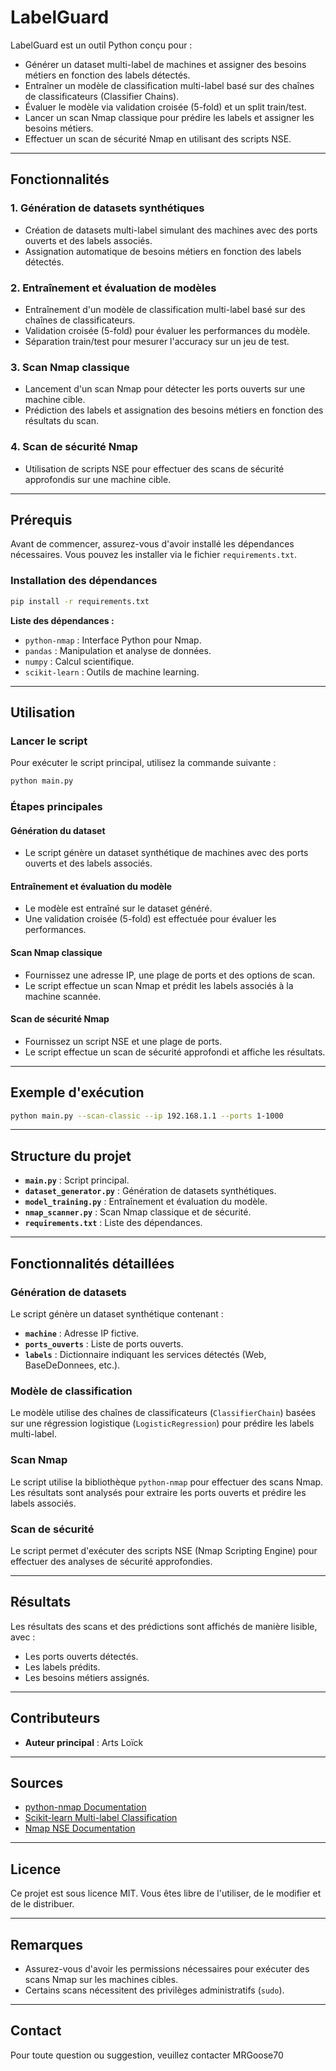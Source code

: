 # LabelGuard

LabelGuard est un outil Python conçu pour :

- Générer un dataset multi-label de machines et assigner des besoins métiers en fonction des labels détectés.
- Entraîner un modèle de classification multi-label basé sur des chaînes de classificateurs (Classifier Chains).
- Évaluer le modèle via validation croisée (5-fold) et un split train/test.
- Lancer un scan Nmap classique pour prédire les labels et assigner les besoins métiers.
- Effectuer un scan de sécurité Nmap en utilisant des scripts NSE.

---

## Fonctionnalités

### 1. Génération de datasets synthétiques

- Création de datasets multi-label simulant des machines avec des ports ouverts et des labels associés.
- Assignation automatique de besoins métiers en fonction des labels détectés.

### 2. Entraînement et évaluation de modèles

- Entraînement d'un modèle de classification multi-label basé sur des chaînes de classificateurs.
- Validation croisée (5-fold) pour évaluer les performances du modèle.
- Séparation train/test pour mesurer l'accuracy sur un jeu de test.

### 3. Scan Nmap classique

- Lancement d'un scan Nmap pour détecter les ports ouverts sur une machine cible.
- Prédiction des labels et assignation des besoins métiers en fonction des résultats du scan.

### 4. Scan de sécurité Nmap

- Utilisation de scripts NSE pour effectuer des scans de sécurité approfondis sur une machine cible.

---

## Prérequis

Avant de commencer, assurez-vous d'avoir installé les dépendances nécessaires. Vous pouvez les installer via le fichier `requirements.txt`.

### Installation des dépendances

```bash
pip install -r requirements.txt
```

**Liste des dépendances :**

- `python-nmap` : Interface Python pour Nmap.
- `pandas` : Manipulation et analyse de données.
- `numpy` : Calcul scientifique.
- `scikit-learn` : Outils de machine learning.

---

## Utilisation

### Lancer le script

Pour exécuter le script principal, utilisez la commande suivante :

```bash
python main.py
```

### Étapes principales

#### Génération du dataset

- Le script génère un dataset synthétique de machines avec des ports ouverts et des labels associés.

#### Entraînement et évaluation du modèle

- Le modèle est entraîné sur le dataset généré.
- Une validation croisée (5-fold) est effectuée pour évaluer les performances.

#### Scan Nmap classique

- Fournissez une adresse IP, une plage de ports et des options de scan.
- Le script effectue un scan Nmap et prédit les labels associés à la machine scannée.

#### Scan de sécurité Nmap

- Fournissez un script NSE et une plage de ports.
- Le script effectue un scan de sécurité approfondi et affiche les résultats.

---

## Exemple d'exécution

```bash
python main.py --scan-classic --ip 192.168.1.1 --ports 1-1000
```

---

## Structure du projet

- **`main.py`** : Script principal.
- **`dataset_generator.py`** : Génération de datasets synthétiques.
- **`model_training.py`** : Entraînement et évaluation du modèle.
- **`nmap_scanner.py`** : Scan Nmap classique et de sécurité.
- **`requirements.txt`** : Liste des dépendances.

---

## Fonctionnalités détaillées

### Génération de datasets

Le script génère un dataset synthétique contenant :

- **`machine`** : Adresse IP fictive.
- **`ports_ouverts`** : Liste de ports ouverts.
- **`labels`** : Dictionnaire indiquant les services détectés (Web, BaseDeDonnees, etc.).

### Modèle de classification

Le modèle utilise des chaînes de classificateurs (`ClassifierChain`) basées sur une régression logistique (`LogisticRegression`) pour prédire les labels multi-label.

### Scan Nmap

Le script utilise la bibliothèque `python-nmap` pour effectuer des scans Nmap. Les résultats sont analysés pour extraire les ports ouverts et prédire les labels associés.

### Scan de sécurité

Le script permet d'exécuter des scripts NSE (Nmap Scripting Engine) pour effectuer des analyses de sécurité approfondies.

---

## Résultats

Les résultats des scans et des prédictions sont affichés de manière lisible, avec :

- Les ports ouverts détectés.
- Les labels prédits.
- Les besoins métiers assignés.

---

## Contributeurs

- **Auteur principal** : Arts Loïck

---

## Sources

- [python-nmap Documentation](https://pypi.org/project/python-nmap/)
- [Scikit-learn Multi-label Classification](https://scikit-learn.org/stable/modules/multiclass.html)
- [Nmap NSE Documentation](https://nmap.org/book/nse.html)

---

## Licence

Ce projet est sous licence MIT. Vous êtes libre de l'utiliser, de le modifier et de le distribuer.

---

## Remarques

- Assurez-vous d'avoir les permissions nécessaires pour exécuter des scans Nmap sur les machines cibles.
- Certains scans nécessitent des privilèges administratifs (`sudo`).

---

## Contact

Pour toute question ou suggestion, veuillez contacter MRGoose70